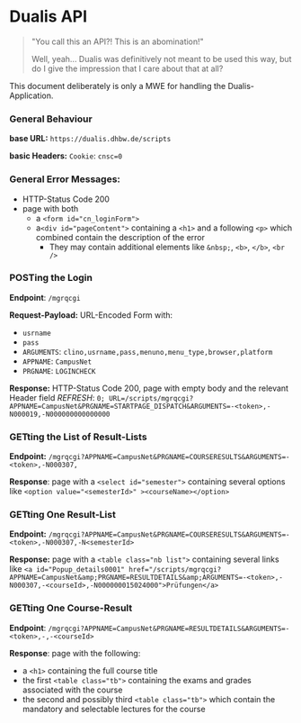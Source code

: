# Dualis API

> "You call this an API?! This is an abomination!"
>
> Well, yeah... Dualis was definitively not meant to be used this way, but do I give the impression that I care about that at all?

This document deliberately is only a MWE for handling the Dualis-Application.


### General Behaviour
**base URL:** `https://dualis.dhbw.de/scripts`

**basic Headers:** `Cookie`: `cnsc=0`


### General Error Messages:
- HTTP-Status Code 200
- page with both
    - a `<form id="cn_loginForm">` 
    - a`<div id="pageContent">` containing a `<h1>` and a following `<p>` which combined contain the description of the error
        - They may contain additional elements like `&nbsp;`, `<b>`, `</b>`, `<br />`


### POSTing the Login
**Endpoint**: `/mgrqcgi`

**Request-Payload:** URL-Encoded Form with:
- `usrname`
- `pass`
- `ARGUMENTS`: `clino,usrname,pass,menuno,menu_type,browser,platform`
- `APPNAME`: `CampusNet`
- `PRGNAME`: `LOGINCHECK`

**Response:** HTTP-Status Code 200, page with empty body and the relevant Header field *REFRESH*: `0; URL=/scripts/mgrqcgi?APPNAME=CampusNet&PRGNAME=STARTPAGE_DISPATCH&ARGUMENTS=-<token>,-N000019,-N000000000000000`


### GETting the List of Result-Lists
**Endpoint:** `/mgrqcgi?APPNAME=CampusNet&PRGNAME=COURSERESULTS&ARGUMENTS=-<token>,-N000307,`

**Response**: page with a `<select id="semester">` containing several options like `<option value="<semesterId>" ><courseName></option>`


### GETting One Result-List
**Endpoint:** `/mgrqcgi?APPNAME=CampusNet&PRGNAME=COURSERESULTS&ARGUMENTS=-<token>,-N000307,-N<semesterId>`

**Response:** page with a `<table class="nb list">` containing several links like `<a id="Popup_details0001" href="/scripts/mgrqcgi?APPNAME=CampusNet&amp;PRGNAME=RESULTDETAILS&amp;ARGUMENTS=-<token>,-N000307,-<courseId>,-N000000015024000">Prüfungen</a>`


### GETting One Course-Result
**Endpoint**: `/mgrqcgi?APPNAME=CampusNet&PRGNAME=RESULTDETAILS&ARGUMENTS=-<token>,-,-<courseId>`

**Response**: page with the following:
- a `<h1>` containing the full course title
- the first `<table class="tb">` containing the exams and grades associated with the course
- the second and possibly third `<table class="tb">` which contain the mandatory and selectable lectures for the course
